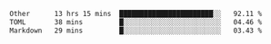 <!--START_SECTION:waka-->

```txt
Other      13 hrs 15 mins  ███████████████████████░░   92.11 %
TOML       38 mins         █░░░░░░░░░░░░░░░░░░░░░░░░   04.46 %
Markdown   29 mins         █░░░░░░░░░░░░░░░░░░░░░░░░   03.43 %
```

<!--END_SECTION:waka-->